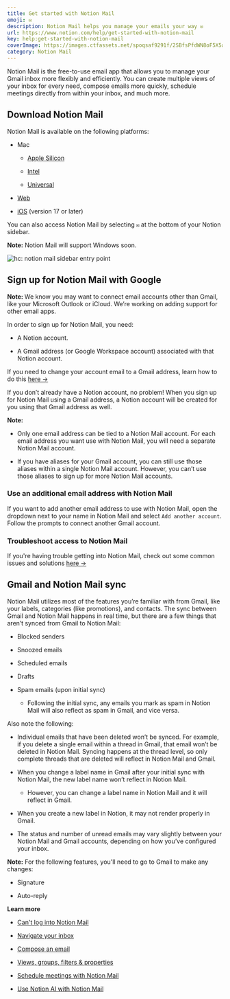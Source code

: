 ```yaml
---
title: Get started with Notion Mail
emoji: ✉️
description: Notion Mail helps you manage your emails your way ✉️
url: https://www.notion.com/help/get-started-with-notion-mail
key: help:get-started-with-notion-mail
coverImage: https://images.ctfassets.net/spoqsaf9291f/2SBfsPfdWN8oF5X5akzwxx/a4a1fbccc03420ee52f5d24846334b97/Notion_Mail_Logo__1_.png
category: Notion Mail
---
```


Notion Mail is the free-to-use email app that allows you to manage your Gmail inbox more flexibly and efficiently. You can create multiple views of your inbox for every need, compose emails more quickly, schedule meetings directly from within your inbox, and much more.

## Download Notion Mail

Notion Mail is available on the following platforms:

* Mac

  * [Apple Silicon](https://s3.us-west-2.amazonaws.com/mail-desktop-release.notion-static.com/Notion%2BMail-latest-mac-arm64.dmg)

  * [Intel](https://s3.us-west-2.amazonaws.com/mail-desktop-release.notion-static.com/Notion%2BMail-latest-mac.dmg)

  * [Universal](https://s3.us-west-2.amazonaws.com/mail-desktop-release.notion-static.com/Notion%2BMail-latest-mac-universal.dmg)

* [Web](https://mail.notion.com/)

* [iOS](https://apps.apple.com/us/app/notion-mail/id6504265936) (version 17 or later)

You can also access Notion Mail by selecting `✉️` at the bottom of your Notion sidebar.

**Note:** Notion Mail will support Windows soon.

![hc: notion mail sidebar entry point](https://images.ctfassets.net/spoqsaf9291f/YesoHUnXZpu4zI0FMxI0w/82acc75d8c7a62f4b4c6a1962ce59648/App_Switcher_Notion_Mail.png)

## Sign up for Notion Mail with Google

**Note:&#x20;**&#x57;e know you may want to connect email accounts other than Gmail, like your Microsoft Outlook or iCloud. We’re working on adding support for other email apps.

In order to sign up for Notion Mail, you need:

* A Notion account.

* A Gmail address (or Google Workspace account) associated with that Notion account.

If you need to change your account email to a Gmail address, learn how to do this [here →](https://www.notion.com/help/account-settings#change-your-email-address)

If you don’t already have a Notion account, no problem! When you sign up for Notion Mail using a Gmail address, a Notion account will be created for you using that Gmail address as well.

**Note:**

* Only one email address can be tied to a Notion Mail account. For each email address you want use with Notion Mail, you will need a separate Notion Mail account.

* If you have aliases for your Gmail account, you can still use those aliases within a single Notion Mail account. However, you can’t use those aliases to sign up for more Notion Mail accounts.

### Use an additional email address with Notion Mail

If you want to add another email address to use with Notion Mail, open the dropdown next to your name in Notion Mail and select `Add another account`. Follow the prompts to connect another Gmail account.

### Troubleshoot access to Notion Mail

If you're having trouble getting into Notion Mail, check out some common issues and solutions [here →](https://www.notion.com/help/cant-log-into-notion-mail)

## Gmail and Notion Mail sync

Notion Mail utilizes most of the features you’re familiar with from Gmail, like your labels, categories (like promotions), and contacts. The sync between Gmail and Notion Mail happens in real time, but there are a few things that aren’t synced from Gmail to Notion Mail:

* Blocked senders

* Snoozed emails

* Scheduled emails

* Drafts

* Spam emails (upon initial sync)

  * Following the initial sync, any emails you mark as spam in Notion Mail will also reflect as spam in Gmail, and vice versa.

Also note the following:

* Individual emails that have been deleted won’t be synced. For example, if you delete a single email within a thread in Gmail, that email won’t be deleted in Notion Mail. Syncing happens at the thread level, so only complete threads that are deleted will reflect in Notion Mail and Gmail.

* When you change a label name in Gmail after your initial sync with Notion Mail, the new label name won’t reflect in Notion Mail.

  * However, you can change a label name in Notion Mail and it will reflect in Gmail.

* When you create a new label in Notion, it may not render properly in Gmail.

* The status and number of unread emails may vary slightly between your Notion Mail and Gmail accounts, depending on how you’ve configured your inbox.

**Note:** For the following features, you'll need to go to Gmail to make any changes:

* Signature

* Auto-reply

**Learn more**

* [Can't log into Notion Mail](https://www.notion.com/help/cant-log-into-notion-mail)

* [Navigate your inbox](https://www.notion.com/help/navigate-your-inbox)

* [Compose an email](https://www.notion.com/help/compose-an-email)

* [Views, groups, filters & properties](https://www.notion.com/help/views-groups-filters-and-properties)

* [Schedule meetings with Notion Mail](https://www.notion.com/help/schedule-meetings-with-notion-mail)

* [Use Notion AI with Notion Mail](https://www.notion.com/help/use-notion-ai-with-notion-mail)
